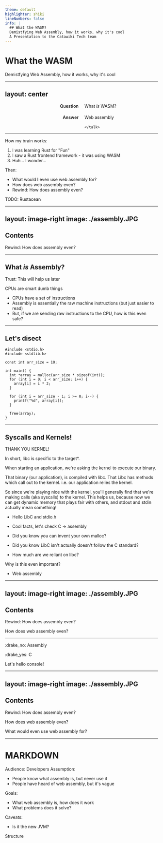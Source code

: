 ```yaml
---
theme: default
highlighter: shiki
lineNumbers: false
info: |
  ## What the WASM?
  Demistfying Web Assembly, how it works, why it's cool
  A Presentation to the Catawiki Tech team
---
```


# What the WASM

Demistfying Web Assembly, how it works, why it's cool

---
layout: center
---

<style>
.container {
  display: grid;
  grid-template-columns: 1fr 1fr;
  gap: 20px;
}
.key {
  text-align: right;
  font-weight: 600;
}
</style>

<div class="container">
  <div class="key">Question</div>
  <div>What <em>is</em> WASM?</div>
  <div v-click class="key">Answer</div>
  <div v-click>
    Web assembly<br /><br />
    <code>&#60;/talk&#62;</code>
  </div>
</div>

---

How my brain works:

1. I was learning Rust for "Fun"
2. I saw a Rust frontend framework - it was using WASM
3. Huh... I wonder...

Then: 

- What would I even use web assembly for?
- How does web assembly even?
- Rewind: How does assembly even?

TODO: Rustacean

<!--
- Found a rust framework for frontend (yew.rs)
- That looks pretty cool
- Oh web assembly, nice, but i'm sure this isn't only what it's designed for
- {slide}

- So, let's get to the root and come back
-->

---
layout: image-right
image: ./assembly.JPG
---

## Contents

<p v-click>Rewind: How does assembly even?</p>

---

## What _is_ Assembly?

Trust: This will help us later

CPUs are smart dumb things

- CPUs have a set of instructions
- Assembly is essentially the raw machine instructions (but just easier to read)
- But, if we are sending raw instructions to the CPU, how is this even safe?

---

## Let's disect

```c{all|7|8-10|12-14|all|7|13|16|1-2}
#include <stdio.h>
#include <stdlib.h>

const int arr_size = 10;

int main() {
  int *array = malloc(arr_size * sizeof(int));
  for (int i = 0; i < arr_size; i++) {
    array[i] = i * 2;
  }

  for (int i = arr_size - 1; i >= 0; i--) {
    printf("%d", array[i]);
  }

  free(array);
}
```

<!--
We can understand a for loop, and that we're allocating memory. But:
- Where does malloc even get it's memory from to malloc?
- Can I just access any memory anywhere?
- Wait, what does this printf even do?
- How does it know what stdout even is?

Answers: Thank you libc
-->

---

## Syscalls and Kernels!

THANK YOU KERNEL!

In short, libc is specific to the target*.

When starting an application, we're asking the kernel to execute our binary.

That binary (our application), is compiled with libc. That Libc has methods which
call out to the kernel. i.e. our application relies the kernel.

So since we're playing nice with the kernel, you'll generally find that we're
making calls (aka syscalls) to the kernel. This helps us, because now we can 
get dynamic memory that plays fair with others, and stdout and stdin actually
mean something!

- Hello LibC and stdio.h

- Cool facts, let's check C => assembly

- Did you know you can invent your own malloc?
- Did you know LibC isn't actually doesn't follow the C standard?
- How much are we reliant on libc?

Why is this even important?

- Web assembly

---
layout: image-right
image: ./assembly.JPG
---

## Contents

<p v-click-hide class="faded-hide">Rewind: How does assembly even?</p>
<p v-after>How does web assembly even?</p>

---

:drake_no: Assembly

:drake_yes: C

Let's hello console!

---
layout: image-right
image: ./assembly.JPG
---

## Contents

<p class="faded">Rewind: How does assembly even?</p>
<p v-click-hide class="faded-hide">How does web assembly even?</p>
<p v-after>What would  even use web assembly for?</p>

---

# MARKDOWN
Audience: Developers
Assumption:
- People know what assembly is, but never use it
- People have heard of web assembly, but it's vague

Goals:
- What web assembly is, how does it work
- What problems does it solve?

Caveats:
- Is it the new JVM?

Structure

<!--
The last comment block of each slide will be treated as slide notes. It will be visible and editable in Presenter Mode along with the slide. [Read more in the docs](https://sli.dev/guide/syntax.html#notes)
-->
